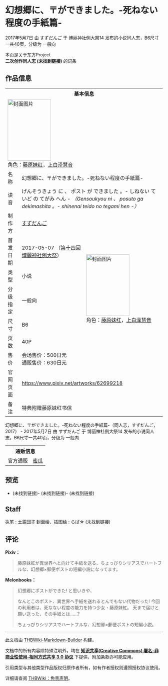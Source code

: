 # 幻想郷に、〒ができました。-死ねない程度の手紙篇-

<!-- source html: G:\repos\THBWiki-Markdown-Builder\THBWikiMarkdown\Temp\main\6\6b\ns0%3A%E5%B9%BB%E6%83%B3%E9%83%B7%E3%81%AB%E3%80%81%E3%80%92%E3%81%8C%E3%81%A7%E3%81%8D%E3%81%BE%E3%81%97%E3%81%9F%E3%80%82-%E6%AD%BB%E3%81%AD%E3%81%AA%E3%81%84%E7%A8%8B%E5%BA%A6%E3%81%AE%E6%89%8B%E7%B4%99%E7%AF%87-.html -->

2017年5月7日 由 すずだんご 于 博丽神社例大祭14 发布的小说同人志，B6尺寸一共40页，分级为 一般向

本页是关于东方Project  
 **二次创作同人志 (未找到链接)** 的词条

## 作品信息

<table><tbody><tr><th colspan="3">基本信息</th></tr><tr><td class="cover-artwork-mobile" colspan="2"><a href="./文件-幻想郷に、〒ができました。-死ねない程度の手紙篇-封面.jpg.md" class="image" title="封面图片"><img alt="封面图片" src="https://upload.thwiki.cc/thumb/5/5b/%E5%B9%BB%E6%83%B3%E9%83%B7%E3%81%AB%E3%80%81%E3%80%92%E3%81%8C%E3%81%A7%E3%81%8D%E3%81%BE%E3%81%97%E3%81%9F%E3%80%82-%E6%AD%BB%E3%81%AD%E3%81%AA%E3%81%84%E7%A8%8B%E5%BA%A6%E3%81%AE%E6%89%8B%E7%B4%99%E7%AF%87-%E5%B0%81%E9%9D%A2.jpg/138px-%E5%B9%BB%E6%83%B3%E9%83%B7%E3%81%AB%E3%80%81%E3%80%92%E3%81%8C%E3%81%A7%E3%81%8D%E3%81%BE%E3%81%97%E3%81%9F%E3%80%82-%E6%AD%BB%E3%81%AD%E3%81%AA%E3%81%84%E7%A8%8B%E5%BA%A6%E3%81%AE%E6%89%8B%E7%B4%99%E7%AF%87-%E5%B0%81%E9%9D%A2.jpg" decoding="async" loading="lazy" width="138" height="196" srcset="https://upload.thwiki.cc/thumb/5/5b/%E5%B9%BB%E6%83%B3%E9%83%B7%E3%81%AB%E3%80%81%E3%80%92%E3%81%8C%E3%81%A7%E3%81%8D%E3%81%BE%E3%81%97%E3%81%9F%E3%80%82-%E6%AD%BB%E3%81%AD%E3%81%AA%E3%81%84%E7%A8%8B%E5%BA%A6%E3%81%AE%E6%89%8B%E7%B4%99%E7%AF%87-%E5%B0%81%E9%9D%A2.jpg/207px-%E5%B9%BB%E6%83%B3%E9%83%B7%E3%81%AB%E3%80%81%E3%80%92%E3%81%8C%E3%81%A7%E3%81%8D%E3%81%BE%E3%81%97%E3%81%9F%E3%80%82-%E6%AD%BB%E3%81%AD%E3%81%AA%E3%81%84%E7%A8%8B%E5%BA%A6%E3%81%AE%E6%89%8B%E7%B4%99%E7%AF%87-%E5%B0%81%E9%9D%A2.jpg 1.5x, https://upload.thwiki.cc/thumb/5/5b/%E5%B9%BB%E6%83%B3%E9%83%B7%E3%81%AB%E3%80%81%E3%80%92%E3%81%8C%E3%81%A7%E3%81%8D%E3%81%BE%E3%81%97%E3%81%9F%E3%80%82-%E6%AD%BB%E3%81%AD%E3%81%AA%E3%81%84%E7%A8%8B%E5%BA%A6%E3%81%AE%E6%89%8B%E7%B4%99%E7%AF%87-%E5%B0%81%E9%9D%A2.jpg/276px-%E5%B9%BB%E6%83%B3%E9%83%B7%E3%81%AB%E3%80%81%E3%80%92%E3%81%8C%E3%81%A7%E3%81%8D%E3%81%BE%E3%81%97%E3%81%9F%E3%80%82-%E6%AD%BB%E3%81%AD%E3%81%AA%E3%81%84%E7%A8%8B%E5%BA%A6%E3%81%AE%E6%89%8B%E7%B4%99%E7%AF%87-%E5%B0%81%E9%9D%A2.jpg 2x" data-file-width="1512" data-file-height="2149"></a><div class="cover-char">角色：<a href="./藤原妹红.md" title="藤原妹红">藤原妹红</a>，<a href="./上白泽慧音.md" title="上白泽慧音">上白泽慧音</a></div></td>
</tr><tr><td class="label">名称</td><td colspan="2"> 幻想郷に、〒ができました。-死ねない程度の手紙篇- </td></tr><tr><td class="label">读音</td><td colspan="2"> げんそうきょう に 、 ポスト が できました 。- しねない ていど の てがみ へん - <i>（Gensoukyou ni 、 posuto ga dekimashita 。- shinenai teido no tegami hen -）</i> </td></tr><tr><td class="label">制作方</td><td><a href="./すずだんご.md" title="すずだんご">すずだんご</a></td><td class="cover-artwork" rowspan="7" style="min-width:196px;"><a href="./文件-幻想郷に、〒ができました。-死ねない程度の手紙篇-封面.jpg.md" class="image" title="封面图片"><img alt="封面图片" src="https://upload.thwiki.cc/thumb/5/5b/%E5%B9%BB%E6%83%B3%E9%83%B7%E3%81%AB%E3%80%81%E3%80%92%E3%81%8C%E3%81%A7%E3%81%8D%E3%81%BE%E3%81%97%E3%81%9F%E3%80%82-%E6%AD%BB%E3%81%AD%E3%81%AA%E3%81%84%E7%A8%8B%E5%BA%A6%E3%81%AE%E6%89%8B%E7%B4%99%E7%AF%87-%E5%B0%81%E9%9D%A2.jpg/138px-%E5%B9%BB%E6%83%B3%E9%83%B7%E3%81%AB%E3%80%81%E3%80%92%E3%81%8C%E3%81%A7%E3%81%8D%E3%81%BE%E3%81%97%E3%81%9F%E3%80%82-%E6%AD%BB%E3%81%AD%E3%81%AA%E3%81%84%E7%A8%8B%E5%BA%A6%E3%81%AE%E6%89%8B%E7%B4%99%E7%AF%87-%E5%B0%81%E9%9D%A2.jpg" decoding="async" loading="lazy" width="138" height="196" srcset="https://upload.thwiki.cc/thumb/5/5b/%E5%B9%BB%E6%83%B3%E9%83%B7%E3%81%AB%E3%80%81%E3%80%92%E3%81%8C%E3%81%A7%E3%81%8D%E3%81%BE%E3%81%97%E3%81%9F%E3%80%82-%E6%AD%BB%E3%81%AD%E3%81%AA%E3%81%84%E7%A8%8B%E5%BA%A6%E3%81%AE%E6%89%8B%E7%B4%99%E7%AF%87-%E5%B0%81%E9%9D%A2.jpg/207px-%E5%B9%BB%E6%83%B3%E9%83%B7%E3%81%AB%E3%80%81%E3%80%92%E3%81%8C%E3%81%A7%E3%81%8D%E3%81%BE%E3%81%97%E3%81%9F%E3%80%82-%E6%AD%BB%E3%81%AD%E3%81%AA%E3%81%84%E7%A8%8B%E5%BA%A6%E3%81%AE%E6%89%8B%E7%B4%99%E7%AF%87-%E5%B0%81%E9%9D%A2.jpg 1.5x, https://upload.thwiki.cc/thumb/5/5b/%E5%B9%BB%E6%83%B3%E9%83%B7%E3%81%AB%E3%80%81%E3%80%92%E3%81%8C%E3%81%A7%E3%81%8D%E3%81%BE%E3%81%97%E3%81%9F%E3%80%82-%E6%AD%BB%E3%81%AD%E3%81%AA%E3%81%84%E7%A8%8B%E5%BA%A6%E3%81%AE%E6%89%8B%E7%B4%99%E7%AF%87-%E5%B0%81%E9%9D%A2.jpg/276px-%E5%B9%BB%E6%83%B3%E9%83%B7%E3%81%AB%E3%80%81%E3%80%92%E3%81%8C%E3%81%A7%E3%81%8D%E3%81%BE%E3%81%97%E3%81%9F%E3%80%82-%E6%AD%BB%E3%81%AD%E3%81%AA%E3%81%84%E7%A8%8B%E5%BA%A6%E3%81%AE%E6%89%8B%E7%B4%99%E7%AF%87-%E5%B0%81%E9%9D%A2.jpg 2x" data-file-width="1512" data-file-height="2149"></a><div class="cover-char">角色：<a href="./藤原妹红.md" title="藤原妹红">藤原妹红</a>，<a href="./上白泽慧音.md" title="上白泽慧音">上白泽慧音</a></div></td>
</tr><tr><td class="label">首发日期</td><td>2017-05-07&#160;（<a href="/展会作品列表?e=%E5%8D%9A%E4%B8%BD%E7%A5%9E%E7%A4%BE%E4%BE%8B%E5%A4%A7%E7%A5%AD%2314">第十四回 博麗神社例大祭</a>）</td></tr><tr><td class="label">类型</td><td>小说</td></tr><tr><td class="label">分级指定</td><td>一般向</td></tr><tr><td class="label">尺寸</td><td>B6</td></tr><tr><td class="label">页数</td><td>40P</td></tr><tr><td class="label">售价</td><td>会场售价：500日元<br>通贩售价：630日元</td></tr>
<tr><td class="label">官网页面</td><td colspan="2"><a rel="nofollow" class="external free" href="https://www.pixiv.net/artworks/62699218">https://www.pixiv.net/artworks/62699218</a></td></tr><tr><td class="label">备注</td><td colspan="2">特典附赠藤原妹红书信</td></tr></tbody></table>

幻想郷に、〒ができました。-死ねない程度の手紙篇-（同人志，すずだんご，2017） - 2017年5月7日 由 すずだんご 于 博丽神社例大祭14 发布的小说同人志，B6尺寸一共40页，分级为 一般向

<table><tbody><tr><th colspan="3">通贩信息</th></tr><tr><td class="label">官方通贩</td><td colspan="2"><a rel="nofollow" class="external text" href="https://www.melonbooks.co.jp/detail/detail.php?product_id=218886">蜜瓜</a></td></tr></tbody></table>



## 预览
-  (未找到链接)-  (未找到链接)-  (未找到链接)


## Staff
执笔
: [土露団子](./土露団子.md)
封面绘、插图绘
: らぱ☆ (未找到链接)


## 评论
  
 **Pixiv：**   
<blockquote><p><span lang="ja">藤原妹紅が異世界へと向けて手紙を送る、ちょっぴりシリアスでハートフルな、幻想郷×郵便ポストの短編小説になってます。</span></p></blockquote>

  
  

  

  
 **Melonbooks：**   
<blockquote><span lang="ja">幻想郷にポストができた! と思いきや、
<p>なんとこのポスト、異世界へ手紙を送れるとんでもない代物だった!
今回の利用者は、死なない程度の能力を持つ少女・藤原妹紅。
天まで届けと願い送った、その手紙とは……?
</p>
ちょっぴりシリアスでハートフルな、幻想郷×郵便ポストの短編小説。</span></blockquote>

  
  

  





---

此文档由 [THBWiki-Markdown-Builder](https://github.com/Delsin-Yu/THBWiki-Markdown-Builder) 构建。

文档中的所有内容除特殊注明外，均在 [**知识共享(Creative Commons) 署名-非商业性使用-相同方式共享 3.0 协议**](https://creativecommons.org/licenses/by-sa/3.0/deed.zh-hans) 下提供，附加条款亦可能应用。

引用类型与其他类型作品版权归原作者所有，如有作者授权则遵照授权协议使用。

详细请查阅 [THBWiki：免责声明](https://thbwiki.cc/THBWiki:%E5%85%8D%E8%B4%A3%E5%A3%B0%E6%98%8E)。

